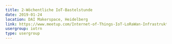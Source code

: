 ```yaml
---
title: 2-Wöchentliche IoT-Bastelstunde
date: 2019-01-24
location: DAI Makerspace, Heidelberg
link: https://www.meetup.com/Internet-of-Things-IoT-LoRaWan-Infrastruktur-4-RheinNeckar/events/257183604/
usergroup: iotrn
type: usergroup
---
```

